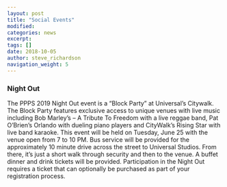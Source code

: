 ```yaml
---
layout: post
title: "Social Events"
modified:
categories: news
excerpt: 
tags: []
date: 2018-10-05
author: steve_richardson
navigation_weight: 5
---
```


### Night Out

The PPPS 2019 Night Out event is a “Block Party” at Universal’s Citywalk.  The Block Party features exclusive access to unique venues with live music including Bob Marley’s &ndash; A Tribute To Freedom with a live reggae band, Pat O’Brien’s Orlando with dueling piano players and CityWalk’s Rising Star with live band karaoke.  This event will be held on Tuesday, June 25 with the venue open from 7 to 10 PM.  Bus service will be provided for the approximately 10 minute drive across the street to Universal Studios.  From there, it’s just a short walk through security and then to the venue.  A buffet dinner and drink tickets will be provided. Participation in the Night Out requires a ticket that can optionally be purchased as part of your registration process.